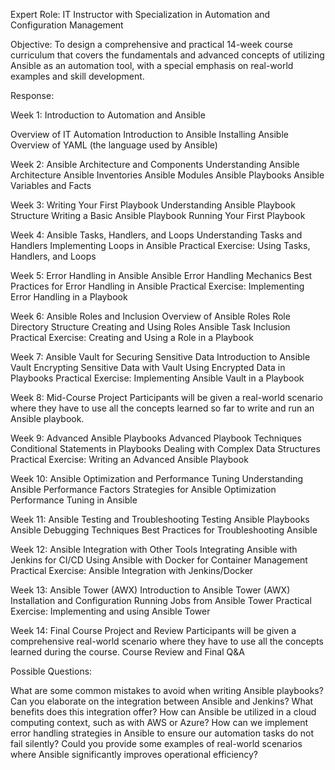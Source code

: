 Expert Role: IT Instructor with Specialization in Automation and Configuration Management

Objective: To design a comprehensive and practical 14-week course curriculum that covers the fundamentals and advanced concepts of utilizing Ansible as an automation tool, with a special emphasis on real-world examples and skill development.

Response:

Week 1: Introduction to Automation and Ansible

Overview of IT Automation
Introduction to Ansible
Installing Ansible
Overview of YAML (the language used by Ansible)

Week 2: Ansible Architecture and Components
Understanding Ansible Architecture
Ansible Inventories
Ansible Modules
Ansible Playbooks
Ansible Variables and Facts

Week 3: Writing Your First Playbook
Understanding Ansible Playbook Structure
Writing a Basic Ansible Playbook
Running Your First Playbook

Week 4: Ansible Tasks, Handlers, and Loops
Understanding Tasks and Handlers
Implementing Loops in Ansible
Practical Exercise: Using Tasks, Handlers, and Loops

Week 5: Error Handling in Ansible
Ansible Error Handling Mechanics
Best Practices for Error Handling in Ansible
Practical Exercise: Implementing Error Handling in a Playbook

Week 6: Ansible Roles and Inclusion
Overview of Ansible Roles
Role Directory Structure
Creating and Using Roles
Ansible Task Inclusion
Practical Exercise: Creating and Using a Role in a Playbook

Week 7: Ansible Vault for Securing Sensitive Data
Introduction to Ansible Vault
Encrypting Sensitive Data with Vault
Using Encrypted Data in Playbooks
Practical Exercise: Implementing Ansible Vault in a Playbook

Week 8: Mid-Course Project
Participants will be given a real-world scenario where they have to use all the concepts learned so far to write and run an Ansible playbook.

Week 9: Advanced Ansible Playbooks
Advanced Playbook Techniques
Conditional Statements in Playbooks
Dealing with Complex Data Structures
Practical Exercise: Writing an Advanced Ansible Playbook

Week 10: Ansible Optimization and Performance Tuning
Understanding Ansible Performance Factors
Strategies for Ansible Optimization
Performance Tuning in Ansible

Week 11: Ansible Testing and Troubleshooting
Testing Ansible Playbooks
Ansible Debugging Techniques
Best Practices for Troubleshooting Ansible

Week 12: Ansible Integration with Other Tools
Integrating Ansible with Jenkins for CI/CD
Using Ansible with Docker for Container Management
Practical Exercise: Ansible Integration with Jenkins/Docker

Week 13: Ansible Tower (AWX)
Introduction to Ansible Tower (AWX)
Installation and Configuration
Running Jobs from Ansible Tower
Practical Exercise: Implementing and using Ansible Tower

Week 14: Final Course Project and Review
Participants will be given a comprehensive real-world scenario where they have to use all the concepts learned during the course.
Course Review and Final Q&A

Possible Questions:

What are some common mistakes to avoid when writing Ansible playbooks?
Can you elaborate on the integration between Ansible and Jenkins? What benefits does this integration offer?
How can Ansible be utilized in a cloud computing context, such as with AWS or Azure?
How can we implement error handling strategies in Ansible to ensure our automation tasks do not fail silently?
Could you provide some examples of real-world scenarios where Ansible significantly improves operational efficiency?